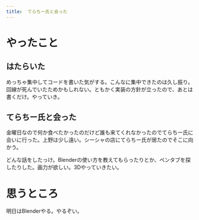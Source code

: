 ```yaml
---
title:  てらちー氏と会った
---
```


# やったこと

## はたらいた

めっちゃ集中してコードを書いた気がする。こんなに集中できたのは久し振り。回線が死んでいたためかもしれない。ともかく実装の方針が立ったので、あとは書くだけ。やっていき。

## てらちー氏と会った

金曜日なので何か食べたかったのだけど誰も来てくれなかったのでてらちー氏に会いに行った。上野は少し遠い。シーシャの店にてらちー氏が居たのでそこに向かう。

どんな話をしたっけ。Blenderの使い方を教えてもらったりとか、ペンタブを探したりした。画力が欲しい。3Dやっていきたい。

# 思うところ

明日はBlenderやる。やるぞい。
